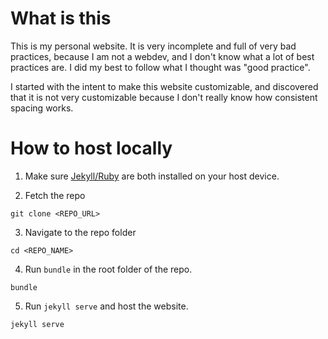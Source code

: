 # What is this
This is my personal website. It is very incomplete and full of very bad practices, because I am not a webdev, and I don't know what a lot of best practices are. I did my best to follow what I thought was "good practice".

I started with the intent to make this website customizable, and discovered that it is not very customizable because I don't really know how consistent spacing works. 

# How to host locally
1. Make sure [Jekyll/Ruby](https://jekyllrb.com/docs/installation/windows/) are both installed on your host device.

2. Fetch the repo
```
git clone <REPO_URL>
```

3. Navigate to the repo folder 
```
cd <REPO_NAME>
```

4. Run `bundle` in the root folder of the repo.
```
bundle
```

5. Run `jekyll serve` and host the website.
```
jekyll serve
```
